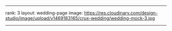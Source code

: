 ---

rank: 3
layout: wedding-page
image: https://res.cloudinary.com/design-studio/image/upload/v1469183165/crux-wedding/wedding-mock-3.jpg

---